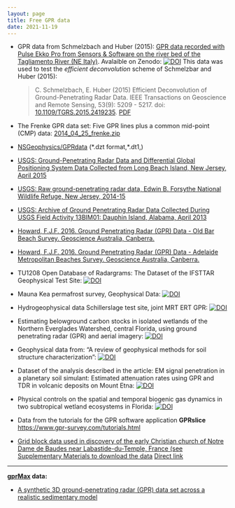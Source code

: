 ```yaml
---
layout: page
title: Free GPR data
date: 2021-11-19
---
```


<!--
"/media/huber/Elements/UNIBAS/software/codeR/package_RGPR/RGPR-gh-pages/2014_04_25_frenke"
"G:/UNIBAS/software/codeR/package_RGPR/RGPR-gh-pages/2014_04_25_frenke"
-->

-   GPR data from Schmelzbach and Huber (2015): [GPR data recorded with
    Pulse Ekko Pro from Sensors & Software on the river bed of the
    Tagliamento River (NE
    Italy)](https://doi.org/10.5281/zenodo.2586189). Avalaible on
    Zenodo:
    [![DOI](https://zenodo.org/badge/DOI/10.5281/zenodo.2586189.svg)](https://doi.org/10.5281/zenodo.2586189)
    This data was used to test the *efficient deconvolution* scheme of
    Schmelzbar and Huber (2015):

    > C. Schmelzbach, E. Huber (2015) Efficient Deconvolution of
    > Ground-Penetrating Radar Data. IEEE Transactions on Geoscience and
    > Remote Sensing, 53(9): 5209 - 5217. doi:
    > [10.1109/TGRS.2015.2419235](http://dx.doi.org/10.1109/TGRS.2015.2419235).
    > [PDF](public/schmelzbach-and-huber_2015_GPR-efficient-deconvolution.pdf)

-   The Frenke GPR data set: Five GPR lines plus a common mid-point
    (CMP) data:
    [2014\_04\_25\_frenke.zip](http://emanuelhuber.github.io/RGPR/2014_04_25_frenke.zip)

-   [NSGeophysics/GPRdata](https://github.com/NSGeophysics/GPRdata)
    (\*.dzt format,\*.dt1,)

-   [USGS: Ground-Penetrating Radar Data and Differential Global
    Positioning System Data Collected from Long Beach Island, New
    Jersey, April 2015](https://pubs.usgs.gov/ds/1006/ds1006_data.html)

-   [USGS: Raw ground-penetrating radar data, Edwin B. Forsythe National
    Wildlife Refuge, New Jersey,
    2014-15](https://www.sciencebase.gov/catalog/item/5a0c59bce4b09af898cd15ce)

-   [USGS: Archive of Ground Penetrating Radar Data Collected During
    USGS Field Activity 13BIM01: Dauphin Island, Alabama, April
    2013](https://pubs.usgs.gov/ds/0982/ds982_data_downloads.html)

-   [Howard, F.J.F. 2016. Ground Penetrating Radar (GPR) Data - Old Bar
    Beach Survey. Geoscience Australia,
    Canberra.](http://pid.geoscience.gov.au/dataset/ga/100224)

-   [Howard, F.J.F. 2016. Ground Penetrating Radar (GPR) Data - Adelaide
    Metropolitan Beaches Survey. Geoscience Australia,
    Canberra.](http://pid.geoscience.gov.au/dataset/ga/100226)

-   TU1208 Open Database of Radargrams: The Dataset of the IFSTTAR
    Geophysical Test Site:
    [![DOI](https://zenodo.org/badge/DOI/10.5281/zenodo.1211173.svg)](https://doi.org/10.5281/zenodo.1211173)

-   Mauna Kea permafrost survey, Geophysical Data:
    [![DOI](https://zenodo.org/badge/DOI/10.5281/zenodo.896963.svg)](https://doi.org/10.5281/zenodo.896963)

-   Hydrogeophysical data Schillerslage test site, joint MRT ERT GPR:
    [![DOI](https://zenodo.org/badge/DOI/10.5281/zenodo.2686824.svg)](https://doi.org/10.5281/zenodo.2686824)

-   Estimating belowground carbon stocks in isolated wetlands of the
    Northern Everglades Watershed, central Florida, using ground
    penetrating radar (GPR) and aerial imagery:
    [![DOI](https://zenodo.org/badge/DOI/10.5281/zenodo.848862.svg)](https://doi.org/10.5281/zenodo.848862)

-   Geophysical data from: “A review of geophysical methods for soil
    structure characterization”:
    [![DOI](https://zenodo.org/badge/DOI/10.5281/zenodo.1451685.svg)](https://doi.org/10.5281/zenodo.1451685)

-   Dataset of the analysis described in the article: EM signal
    penetration in a planetary soil simulant: Estimated attenuation
    rates using GPR and TDR in volcanic deposits on Mount Etna:
    [![DOI](https://zenodo.org/badge/DOI/10.5281/zenodo.573306.svg)](https://doi.org/10.5281/zenodo.573306)

-   Physical controls on the spatial and temporal biogenic gas dynamics
    in two subtropical wetland ecosystems in Florida:
    [![DOI](https://zenodo.org/badge/DOI/10.5281/zenodo.1469818.svg)](https://doi.org/10.5281/zenodo.1469818)

-   Data from the tutorials for the GPR software application
    **GPRslice** <https://www.gpr-survey.com/tutorials.html>

-   [Grid block data used in discovery of the early Christian church of
    Notre Dame de Baudes near Labastide-du-Temple, France (see
    Supplementary Materials to download the
    data](https://www.ncbi.nlm.nih.gov/pmc/articles/PMC4866399) [Direct
    link](https://www.ncbi.nlm.nih.gov/pmc/articles/PMC4866399/bin/mmc1.zip)

------------------------------------------------------------------------

**[gprMax](https://www.gprmax.com/) data:**

-   [A synthetic 3D ground-penetrating radar (GPR) data set across a
    realistic sedimentary
    model](https://data.mendeley.com/datasets/by3yh79hx4/1)

<!--
* Geophysics Forum: [GPR data with aircraft buried in the ice in Greenland](http://forum.detectation.com/viewtopic.php?f=2&t=4228); [direct link to google drive](https://drive.google.com/open?id=1PI660GXAGMtwoamq-lYB6ZX3hE2RXBeW)
* Geophysics Forum: [Fresh water bathymetry using GPR](http://forum.detectation.com/viewtopic.php?f=2&t=4244&p=12186&hilit=GPR+data&sid=4053b4fc4e1614f4debbe096d69669de#p12186); [direct link to google drive](https://drive.google.com/open?id=16lDd2j8RN4BWj3U-LqeLH3ghyMAVC7D8)
* Geophysics Forum: [Airborne GPR survey - gas pipes](http://forum.detectation.com/viewtopic.php?f=2&t=4250&p=12212&hilit=GPR+data&sid=4053b4fc4e1614f4debbe096d69669de#p12212); [direct link to google drive](https://drive.google.com/open?id=1s7etrTcbtCQ4ujNAcz0ivB6izeRneFui)
* [NASA: SnowEx17 Ground Penetrating Radar, Version 1](https://nsidc.org/data/SNEX17_GPR/versions/1)
* Supraglacial debris thickness data from Ngozumpa Glacier, Nepal: [![DOI](https://zenodo.org/badge/DOI/10.5281/zenodo.1451560.svg)](https://doi.org/10.5281/zenodo.1451560)
* MARSIS surface clutter simulations over Lucus Planun, Mars: [![DOI](https://zenodo.org/badge/DOI/10.5281/zenodo.582651.svg)](https://doi.org/10.5281/zenodo.582651)
-->

